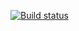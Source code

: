 [![Build status](https://ci.appveyor.com/api/projects/status/6p7by72v4wfpbsap?svg=true)](https://ci.appveyor.com/project/Mikhail9030/aqa2-1)